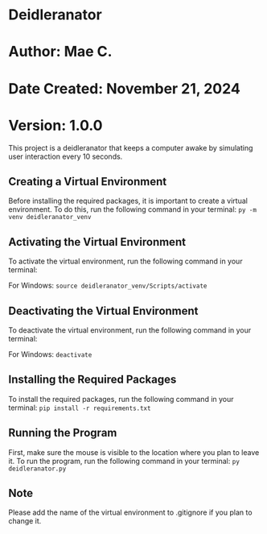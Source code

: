 # Deidleranator
# Author: Mae C.
# Date Created: November 21, 2024
# Version: 1.0.0

This project is a deidleranator that keeps a computer awake by simulating user interaction every 10 seconds.

## Creating a Virtual Environment
Before installing the required packages, it is important to create a virtual environment. To do this, run the following command in your terminal:
`py -m venv deidleranator_venv`

## Activating the Virtual Environment
To activate the virtual environment, run the following command in your terminal:

For Windows:
`source deidleranator_venv/Scripts/activate`

## Deactivating the Virtual Environment
To deactivate the virtual environment, run the following command in your terminal:

For Windows:
`deactivate`

## Installing the Required Packages
To install the required packages, run the following command in your terminal:
`pip install -r requirements.txt`

## Running the Program
First, make sure the mouse is visible to the location where you plan to leave it. To run the program, run the following command in your terminal:
`py deidleranator.py`

## Note
Please add the name of the virtual environment to .gitignore if you plan to change it.
